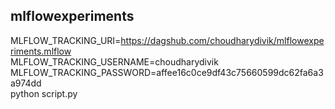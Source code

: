 ## mlflowexperiments

MLFLOW_TRACKING_URI=https://dagshub.com/choudharydivik/mlflowexperiments.mlflow \
MLFLOW_TRACKING_USERNAME=choudharydivik \
MLFLOW_TRACKING_PASSWORD=affee16c0ce9df43c75660599dc62fa6a3a974dd \
python script.py
